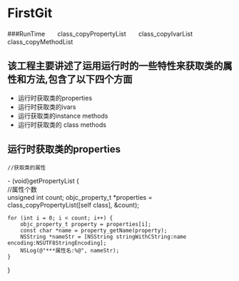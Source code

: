 # FirstGit
###RunTime　　class_copyPropertyList　　class_copyIvarList　　class_copyMethodList
## 该工程主要讲述了运用运行时的一些特性来获取类的属性和方法,包含了以下四个方面
*   运行时获取类的properties
*   运行时获取类的ivars
*   运行获取类的instance methods
*   运行时获取类的 class methods

## 运行时获取类的properties  
    //获取类的属性
\- (void)getPropertyList {  
    //属性个数  
    unsigned int count;
    objc_property_t *properties = class_copyPropertyList([self class], &count);
    
    for (int i = 0; i < count; i++) {
        objc_property_t property = properties[i];
        const char *name = property_getName(property);
        NSString *nameStr = [NSString stringWithCString:name encoding:NSUTF8StringEncoding];
        NSLog(@"***属性名:%@", nameStr);
    }
}



